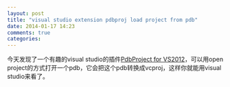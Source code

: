 ```yaml
---
layout: post
title: "visual studio extension pdbproj load project from pdb"
date: 2014-01-17 14:23
comments: true
categories: 
---
```

今天发现了一个有趣的visual studio的插件[PdbProject for VS2012](http://visualstudiogallery.msdn.microsoft.com/952cac4e-fe4d-40a8-9656-9ae863bedbff)，可以用open project的方式打开一个pdb，它会把这个pdb转换成vcproj，这样你就能用visual studio来看了。